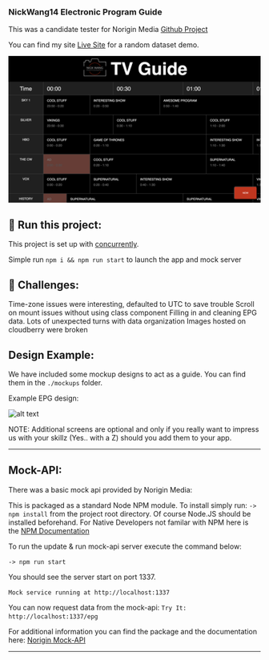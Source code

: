 ### NickWang14 Electronic Program Guide

This was a candidate tester for Norigin Media
[Github Project](https://github.com/nickwang14/epg-demo)

You can find my site [Live Site](https://mockepg.netlify.app/) for a random dataset demo.

![Example Image](./epg-demo.png)

## 🚀 Run this project:

This project is set up with [concurrently](https://www.npmjs.com/package/concurrently).

Simple run `npm i && npm run start` to launch the app and mock server

## 🚧 Challenges:

Time-zone issues were interesting, defaulted to UTC to save trouble
Scroll on mount issues without using class component
Filling in and cleaning EPG data. Lots of unexpected turns with data organization
Images hosted on cloudberry were broken

## Design Example:

We have included some mockup designs to act as a guide. You can find them in the `./mockups` folder.

Example EPG design:

![alt text](https://raw.githubusercontent.com/NoriginMedia/candidate-tester/master/mockups/EPG_small.png "Logo Title Text 1")

NOTE: Additional screens are optional and only if you really want to impress us with your skillz (Yes.. with a Z) should you add them to your app.

---

## Mock-API:

There was a basic mock api provided by Norigin Media:

This is packaged as a standard Node NPM module. To install simply run: `-> npm install` from the project root directory.
Of course Node.JS should be installed beforehand. For Native Developers not familar with NPM here is the [NPM Documentation](https://docs.npmjs.com/getting-started/installing-node)

To run the update & run mock-api server execute the command below:

```
-> npm run start
```

You should see the server start on port 1337.

```
Mock service running at http://localhost:1337
```

You can now request data from the mock-api:
`Try It: http://localhost:1337/epg`

For additional information you can find the package and the documentation here: [Norigin Mock-API](https://github.com/NoriginMedia/mock-api/tree/cloudberry)

---
